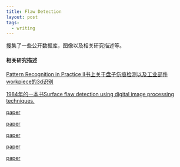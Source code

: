 ```yaml
---
title: Flaw Detection
layout: post
tags:
  - writing
---
```


搜集了一些公开数据库，图像以及相关研究描述等。

#### 相关研究描述

[Pattern Recognition in Practice II书上关于盘子伤痕检测以及工业部件workpiece的3d识别](https://books.google.co.jp/books?id=2csAAQAAQBAJ&pg=PA164&lpg=PA164&dq=surface+flaw+detection+database&source=bl&ots=TY8P1lHJBg&sig=of9ZIqsxhmatybZUw6-NHpwQ8Wg&hl=ja&sa=X&ved=0ahUKEwjvssOahPjQAhUJf7wKHWr3CfsQ6AEIKTAB#v=onepage&q=surface%20flaw%20detection%20database&f=false)


[1984年的一本书Surface flaw detection using digital image processing techniques.](http://scholar.uwindsor.ca/cgi/viewcontent.cgi?article=4676&context=etd)

[paper](http://ieeexplore.ieee.org/document/260195/references)


[paper]()


[paper]()


[paper]()


[paper]()